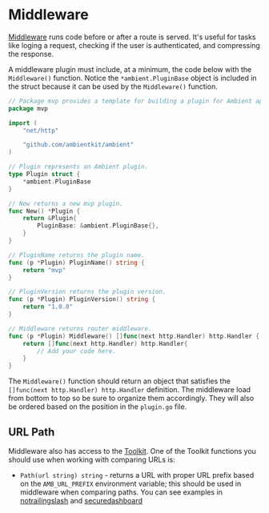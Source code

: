 # Middleware

[Middleware](https://github.com/ambientkit/plugin/blob/main/sessionmanager/scssession/scssession.go) runs code before or after a route is served. It's useful for tasks like loging a request, checking if the user is authenticated, and compressing the response.

A middleware plugin must include, at a minimum, the code below with the `Middleware()` function. Notice the `*ambient.PluginBase` object is included in the struct because it can be used by the `Middleware()` function.

```go
// Package mvp provides a template for building a plugin for Ambient apps.
package mvp

import (
	"net/http"

	"github.com/ambientkit/ambient"
)

// Plugin represents an Ambient plugin.
type Plugin struct {
	*ambient.PluginBase
}

// New returns a new mvp plugin.
func New() *Plugin {
	return &Plugin{
		PluginBase: &ambient.PluginBase{},
	}
}

// PluginName returns the plugin name.
func (p *Plugin) PluginName() string {
	return "mvp"
}

// PluginVersion returns the plugin version.
func (p *Plugin) PluginVersion() string {
	return "1.0.0"
}

// Middleware returns router middleware.
func (p *Plugin) Middleware() []func(next http.Handler) http.Handler {
	return []func(next http.Handler) http.Handler{
		// Add your code here.
	}
}
```

The `Middleware()` function should return an object that satisfies the `[]func(next http.Handler) http.Handler` definition. The middleware load from bottom to top so be sure to organize them accordingly. They will also be ordered based on the position in the `plugin.go` file.

## URL Path

Middleware also has access to the [Toolkit](/docs/plugins/toolkit). One of the Toolkit functions you should use when working with comparing URLs is:

- `Path(url string) string` - returns a URL with proper URL prefix based on the `AMB_URL_PREFIX` environment variable; this should be used in middleware when comparing paths. You can see examples in [notrailingslash](https://github.com/ambientkit/plugin/blob/main/middleware/notrailingslash/notrailingslash.go) and [securedashboard](https://github.com/ambientkit/plugin/blob/main/middleware/securedashboard/securedashboard.go)